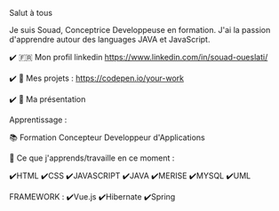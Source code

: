 Salut à tous 

 

Je suis Souad, Conceptrice Developpeuse en formation. J'ai la passion d'apprendre autour des languages JAVA et JavaScript. 


✔️ 🇫🇷 Mon profil linkedin https://www.linkedin.com/in/souad-oueslati/

✔️ 📗 Mes projets : https://codepen.io/your-work

✔️ 🔖 Ma présentation


Apprentissage :

📚  Formation Concepteur Developpeur d'Applications

🌱  Ce que j'apprends/travaille en ce moment :

✔️HTML  ✔️CSS ✔️JAVASCRIPT ✔️JAVA ✔️MERISE ✔️MYSQL ✔️UML

FRAMEWORK : ✔️Vue.js  ✔️Hibernate  ✔️Spring


